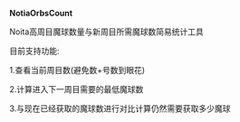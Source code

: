 **NotiaOrbsCount**

Noita高周目魔球数量与新周目所需魔球数简易统计工具

目前支持功能:

1.查看当前周目数(避免数+号数到眼花)

2.计算进入下一周目需要的最低魔球数

3.与现在已经获取的魔球数进行对比计算仍然需要获取多少魔球